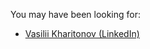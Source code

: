 You may have been looking for:
- [Vasilii Kharitonov (LinkedIn)](https://www.linkedin.com/in/kharit/)
